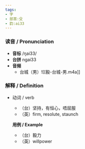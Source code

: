 ```yaml
---
tags:
- 字
- 部首:殳
- 韵:ai33
---
```


### __读音__ / Pronunciation

- __音标__ /ŋai33/
- __台拼__ ngai33
- __音频__
	- 台城（男）![[毅-台城-男.m4a]]
### 解释 / Definition

- 动词 / verb
	- （台）坚持，有恒心，唔屈服
	- （英）firm, resolute, staunch

	**用例 / Example**
	- （台）毅力
	- （英）willpower